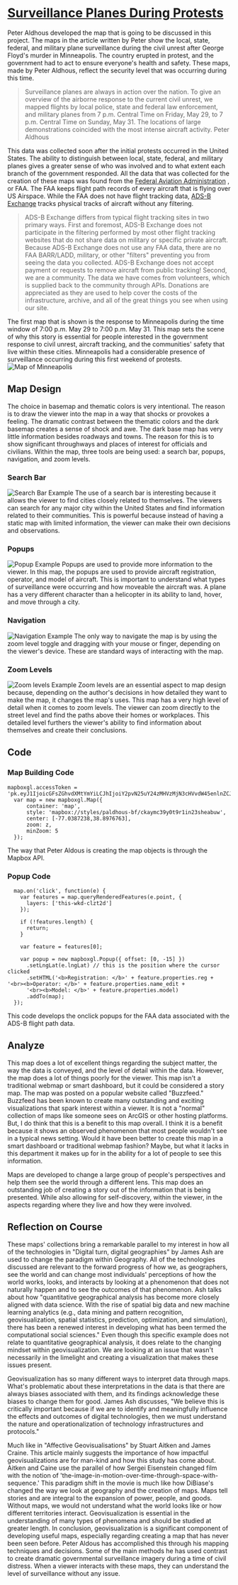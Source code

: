 
# [Surveillance Planes During Protests](https://www.buzzfeednews.com/article/peteraldhous/george-floyd-protests-police-military-planes)

Peter Aldhous developed the map that is going to be discussed in this project. The maps in the article written by Peter show the local, state, federal, and military plane surveillance during the civil unrest after George Floyd's murder in Minneapolis. The country erupted in protest, and the government had to act to ensure everyone's health and safety. These maps, made by Peter Aldhous, reflect the security level that was occurring during this time.
> Surveillance planes are always in action over the nation. To give an overview of the airborne response to the current civil unrest, we mapped flights by local police, state and federal law enforcement, and military planes from 7 p.m. Central Time on Friday, May 29, to 7 p.m. Central Time on Sunday, May 31. The locations of large demonstrations coincided with the most intense aircraft activity. Peter Aldhous

This data was collected soon after the initial protests occurred in the United States. The ability to distinguish between local, state, federal, and military planes gives a greater sense of who was involved and to what extent each branch of the government responded.
All the data that was collected for the creation of these maps was found from the [Federal Aviation Administration](https://www.faa.gov/licenses_certificates/aircraft_certification/aircraft_registry/releasable_aircraft_download/) , or FAA. The FAA keeps flight path records of every aircraft that is flying over US Airspace. While the FAA does not have flight tracking data, [ADS-B Exchange](https://www.adsbexchange.com/)  tracks physical tracks of aircraft without any filtering.
>ADS-B Exchange differs from typical flight tracking sites in two primary ways.
First and foremost, ADS-B Exchange does not participate in the filtering performed by most other flight tracking websites that do not share data on military or specific private aircraft. Because ADS-B Exchange does not use any FAA data, there are no FAA BARR/LADD, military, or other "filters" preventing you from seeing the data you collected.  ADS-B Exchange does not accept payment or requests to remove aircraft from public tracking!
Second, we are a community. The data we have comes from volunteers, which is supplied back to the community through APIs. Donations are appreciated as they are used to help cover the costs of the infrastructure, archive, and all of the great things you see when using our site.

The first map that is shown is the response to Minneapolis during the time window of 7:00 p.m. May 29 to 7:00 p.m. May 31. This map sets the scene of why this story is essential for people interested in the government response to civil unrest, aircraft tracking, and the communities' safety that live within these cities. Minneapolis had a considerable presence of surveillance occurring during this first weekend of protests.
![Map of Minneapolis](img/Minneapolis.JPG)

## Map Design
The choice in basemap and thematic colors is very intentional. The reason is to draw the viewer into the map in a way that shocks or provokes a feeling. The dramatic contrast between the thematic colors and the dark basemap creates a sense of shock and awe. The dark base map has very little information besides roadways and towns. The reason for this is to show significant throughways and places of interest for officials and civilians. Within the map, three tools are being used: a search bar, popups, navigation, and zoom levels.

### Search Bar
![Search Bar Example](img/Search.JPG)
The use of a search bar is interesting because it allows the viewer to find cities closely related to themselves. The viewers can search for any major city within the United States and find information related to their communities. This is powerful because instead of having a static map with limited information, the viewer can make their own decisions and observations.

### Popups
![Popup Example](img/popup.JPG)
Popups are used to provide more information to the viewer. In this map, the popups are used to provide aircraft registration, operator, and model of aircraft. This is important to understand what types of surveillance were occurring and how moveable the aircraft was. A plane has a very different character than a helicopter in its ability to land, hover, and move through a city.

### Navigation
![Navigation Example](img/Nav.JPG)
The only way to navigate the map is by using the zoom level toggle and dragging with your mouse or finger, depending on the viewer's device. These are standard ways of interacting with the map.

### Zoom Levels
![Zoom levels Example](img/zoom.JPG)
Zoom levels are an essential aspect to map design because, depending on the author's decisions in how detailed they want to make the map, it changes the map's uses. This map has a very high level of detail when it comes to zoom levels. The viewer can zoom directly to the street level and find the paths above their homes or workplaces. This detailed level furthers the viewer's ability to find information about themselves and create their conclusions.

## Code
### Map Building Code
    mapboxgl.accessToken = 'pk.eyJ1IjoicGFsZGhvdXMtYmYiLCJhIjoiY2pvN25uY24zMHVzMjN3cHVvdW45enlnZCJ9.fkZVsl0uxcHs2Mw2_iHnJA';
      var map = new mapboxgl.Map({
          container: 'map',
          style: 'mapbox://styles/paldhous-bf/ckaymc39y0t9r1in23sheabuw',
          center: [-77.0387238,38.8976763],
          zoom: z,
          minZoom: 5
      });

The way that Peter Aldous is creating the map objects is through the Mapbox API.
### Popup Code
      map.on('click', function(e) {
        var features = map.queryRenderedFeatures(e.point, {
          layers: ['this-wkd-clzt2d']
        });

        if (!features.length) {
          return;
        }

        var feature = features[0];

        var popup = new mapboxgl.Popup({ offset: [0, -15] })
          .setLngLat(e.lngLat) // this is the position where the cursor clicked
          .setHTML('<b>Registration: </b>' + feature.properties.reg + '<br><b>Operator: </b>' + feature.properties.name_edit +
          '<br><b>Model: </b>' + feature.properties.model)
          .addTo(map);
      });
This code develops the onclick popups for the FAA data associated with the ADS-B flight path data.

## Analyze
This map does a lot of excellent things regarding the subject matter, the way the data is conveyed, and the level of detail within the data. However, the map does a lot of things poorly for the viewer. This map isn't a traditional webmap or smart dashboard, but it could be considered a story map. The map was posted on a popular website called "Buzzfeed." Buzzfeed has been known to create many outstanding and exciting visualizations that spark interest within a viewer. It is not a "normal" collection of maps like someone sees on ArcGIS or other hosting platforms. But, I do think that this is a benefit to this map overall. I think it is a benefit because it shows an observed phenomenon that most people wouldn't see in a typical news setting. Would it have been better to create this map in a smart dashboard or traditional webmap fashion? Maybe, but what it lacks in this department it makes up for in the ability for a lot of people to see this information.

Maps are developed to change a large group of people's perspectives and help them see the world through a different lens. This map does an outstanding job of creating a story out of the information that is being presented. While also allowing for self-discovery, within the viewer, in the aspects regarding where they live and how they were involved.

## Reflection on Course
These maps' collections bring a remarkable parallel to my interest in how all of the technologies in "Digital turn, digital geographies" by James Ash are used to change the paradigm within Geography. All of the technologies discussed are relevant to the forward progress of how we, as geographers, see the world and can change most individuals' perceptions of how the world works, looks, and interacts by looking at a phenomenon that does not naturally happen and to see the outcomes of that phenomenon. Ash talks about how "quantitative geographical analysis has become more closely aligned with data science. With the rise of spatial big data and new machine learning analytics (e.g., data mining and pattern recognition, geovisualization, spatial statistics, prediction, optimization, and simulation), there has been a renewed interest in developing what has been termed the computational social sciences." Even though this specific example does not relate to quantitative geographical analysis, it does relate to the changing mindset within geovisualization. We are looking at an issue that wasn't necessarily in the limelight and creating a visualization that makes these issues present.

Geovisualization has so many different ways to interpret data through maps. What's problematic about these interpretations in the data is that there are always biases associated with them, and its findings acknowledge these biases to change them for good. James Ash discusses, "We believe this is critically important because if we are to identify and meaningfully influence the effects and outcomes of digital technologies, then we must understand the nature and operationalization of technology infrastructures and protocols."

Much like in "Affective Geovisualisations" by Stuart Aitken and James Craine. This article mainly suggests the importance of how impactful geovisualizations are for man-kind and how this study has come about. Aitken and Caine use the parallel of how Sergei Eisenstein changed film with the notion of 'the-image-in-motion-over-time-through-space-with-sequence.' This paradigm shift in the movie is much like how DiBiase's changed the way we look at geography and the creation of maps. Maps tell stories and are integral to the expansion of power, people, and goods. Without maps, we would not understand what the world looks like or how different territories interact. Geovisualization is essential in the understanding of many types of phenomena and should be studied at greater length.
In conclusion, geovisualization is a significant component of developing useful maps, especially regarding creating a map that has never been seen before. Peter Aldous has accomplished this through his mapping techniques and decisions. Some of the main methods he has used contrast to create dramatic governmental surveillance imagery during a time of civil distress. When a viewer interacts with these maps, they can understand the level of surveillance without any issue.
